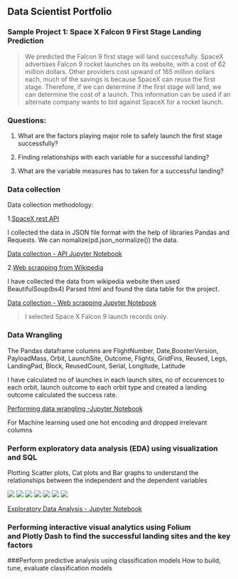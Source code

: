 ## Data Scientist Portfolio

### Sample Project 1: Space X Falcon 9 First Stage Landing Prediction
>We predicted the Falcon 9 first stage will land successfully. SpaceX advertises Falcon 9 rocket launches on its website, with a cost of 62 million dollars.
Other providers cost upward of 165 million dollars each, much of the savings is because SpaceX can reuse the first stage. 
Therefore, if we can determine if the first stage will land, we can determine the cost of a launch. This information can be used if an alternate company wants to bid against SpaceX for a rocket launch.

### Questions:

1. What are the factors playing major role to safely launch the first stage successfully?

2. Finding relationships with each variable for a successful landing?

3. What are the variable measures has to taken for a successful landing?

### Data collection

Data collection methodology:

1.[SpaceX rest API](https://api.spacexdata.com/v4/rockets/)

   I collected the data in JSON file format with the help of libraries Pandas and Requests. We can nomalize(pd.json_normalize()) the data.
   
   [Data collection - API Jupyter Notebook](https://github.com/HariharasudhanRajaguru-DS/IBM_Data-Science-/blob/main/jupyter-labs-spacex-data-collection-api.ipynb)
   
2.[Web scrapping from Wikipedia](https://en.wikipedia.org/w/index.php?title=List_of_Falcon_9_and_Falcon_Heavy_launches&oldid=1027686922)

   I have collected the data from wikipedia website then used BeautifulSoup(bs4) Parsed html and found the data table for the project.
   
   [Data collection - Web scrapping Jupyter Notebook](https://github.com/HariharasudhanRajaguru-DS/IBM_Data-Science-/blob/main/CapstoneProject_Web%20Scraping%20(1).ipynb)

>I selected Space X Falcon 9 launch records only.

### Data Wrangling

The Pandas dataframe columns are FlightNumber, Date,BoosterVersion, PayloadMass, Orbit, LaunchSite, Outcome, Flights, GridFins, Reused, Legs, LandingPad, Block, ReusedCount, Serial, Longitude, Latitude

I have calculated no of launches in each launch sites, no of occurences to each orbit, launch outcome to each orbit type and created a landing outcome calculated the success rate. 

[Performing data wrangling -Jupyter Notebook](https://github.com/HariharasudhanRajaguru-DS/IBM_Data-Science-/blob/main/Capstone_project-week1_Data%20Wrangling.ipynb)

For Machine learning used one hot encoding and dropped irrelevant columns 

### Perform exploratory data analysis (EDA) using visualization and SQL

Plotting Scatter plots, Cat plots and Bar graphs to understand the relationships between the independent and the dependent variables

![](https://github.com/HariharasudhanRajaguru-DS/Hariharasudhan-Rajaguru/blob/main/images/FlightNumber%20vs%20LaunchSite.png)
![](https://github.com/HariharasudhanRajaguru-DS/Hariharasudhan-Rajaguru/blob/main/images/FlightNumber%20vs.%20PayloadMass.png)
![](https://github.com/HariharasudhanRajaguru-DS/Hariharasudhan-Rajaguru/blob/main/images/FlightNumber%20and%20Orbit%20type.png)
![](https://github.com/HariharasudhanRajaguru-DS/Hariharasudhan-Rajaguru/blob/main/images/Payload%20and%20Launch%20Site.png)
![](https://github.com/HariharasudhanRajaguru-DS/Hariharasudhan-Rajaguru/blob/main/images/Payload%20and%20Orbit%20type.png)
![](https://github.com/HariharasudhanRajaguru-DS/Hariharasudhan-Rajaguru/blob/main/images/launch%20success%20yearly%20trend.png)
![](https://github.com/HariharasudhanRajaguru-DS/Hariharasudhan-Rajaguru/blob/main/images/success%20rate%20of%20each%20orbit%20type.png)

[Exploratory Data Analysis - Jupyter Notebook](https://github.com/HariharasudhanRajaguru-DS/IBM_Data-Science-/blob/main/Capstone_project-week2-DataAnalysis_EDA_matplotlib.ipynb)

### Performing interactive visual analytics using Folium and Plotly Dash to find the successful landing sites and the key factors
###Perform predictive analysis using classification models
How to build, tune, evaluate classification models



